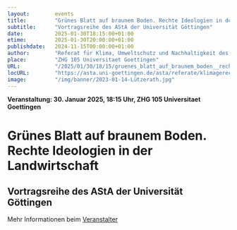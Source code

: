 ```yaml
---
layout:        events
title:         "Grünes Blatt auf braunem Boden. Rechte Ideologien in der Landwirtschaft"
subtitle:      "Vortragsreihe des AStA der Universität Göttingen"
date:          2025-01-30T18:15:00+01:00
etime:         2025-01-30T20:00:00+01:00
publishdate:   2024-11-15T00:00:00+01:00
author:        "Referat für Klima, Umweltschutz und Nachhaltigkeit des ASta der Uni Göttingen"
place:         "ZHG 105 Universitaet Goettingen"
URL:           "/2025/01/30/18/15/gruenes_blatt_auf_braunem_boden__rechte_ideologien_in_der_landwirtschaft"
locURL:        "https://asta.uni-goettingen.de/asta/referate/klimagerechtigkeit/"
image:         "/img/banner/2023-01-14-Lützerath.jpg"
---
```


**Veranstaltung: 30. Januar 2025, 18:15 Uhr, ZHG 105 Universitaet Goettingen**

Grünes Blatt auf braunem Boden. Rechte Ideologien in der Landwirtschaft
===========

Vortragsreihe des AStA der Universität Göttingen
-----------




Mehr Informationen beim [Veranstalter](https://asta.uni-goettingen.de/asta/referate/klimagerechtigkeit/)
